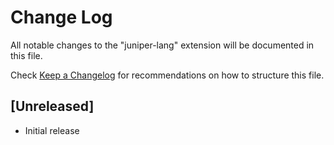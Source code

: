 # Change Log

All notable changes to the "juniper-lang" extension will be documented in this file.

Check [Keep a Changelog](http://keepachangelog.com/) for recommendations on how to structure this file.

## [Unreleased]

- Initial release